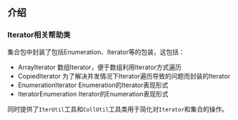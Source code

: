 ## 介绍

### Iterator相关帮助类
集合包中封装了包括Enumeration、Iterator等的包装，这包括：

- ArrayIterator 数组Iterator，便于数组利用Iterator方式遍历
- CopiedIterator 为了解决并发情况下Iterator遍历导致的问题而封装的Iterator
- EnumerationIterator Enumeration的Iterator表现形式
- IteratorEnumeration Iterator的Enumeration表现形式

同时提供了`IterUtil`工具和`CollUtil`工具类用于简化对`Iterator`和集合的操作。